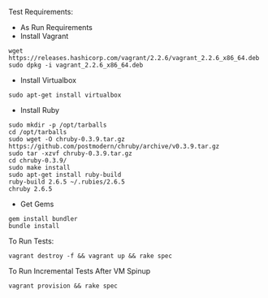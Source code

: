 Test Requirements:
- As Run Requirements
- Install Vagrant
```
wget https://releases.hashicorp.com/vagrant/2.2.6/vagrant_2.2.6_x86_64.deb
sudo dpkg -i vagrant_2.2.6_x86_64.deb
```
- Install Virtualbox
```
sudo apt-get install virtualbox
```
- Install Ruby
```
sudo mkdir -p /opt/tarballs
cd /opt/tarballs
sudo wget -O chruby-0.3.9.tar.gz https://github.com/postmodern/chruby/archive/v0.3.9.tar.gz
sudo tar -xzvf chruby-0.3.9.tar.gz
cd chruby-0.3.9/
sudo make install
sudo apt-get install ruby-build
ruby-build 2.6.5 ~/.rubies/2.6.5
chruby 2.6.5
```
- Get Gems
```
gem install bundler
bundle install
```

To Run Tests:
```
vagrant destroy -f && vagrant up && rake spec
```

To Run Incremental Tests After VM Spinup
```
vagrant provision && rake spec
```
